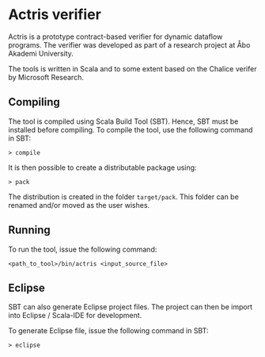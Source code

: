 # Actris verifier

Actris is a prototype contract-based verifier for dynamic dataflow programs. The verifier was developed as part of a research project at Åbo Akademi University.

The tools is written in Scala and to some extent based on the Chalice verifer by Microsoft Research.

## Compiling

The tool is compiled using Scala Build Tool (SBT). Hence, SBT must be installed before compiling. To compile the tool, use the following command in SBT:

```
> compile
```

It is then possible to create a distributable package using:

```
> pack
```

The distribution is created in the folder ```target/pack```. This folder can be renamed and/or moved as the user wishes.

## Running

To run the tool, issue the following command:

```
<path_to_tool>/bin/actris <input_source_file>
```

## Eclipse

SBT can also generate Eclipse project files. The project can then be import into Eclipse / Scala-IDE for development.

To generate Eclipse file, issue the following command in SBT:

```
> eclipse
```
